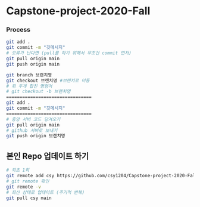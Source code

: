 # Capstone-project-2020-Fall


### Process

``` bash
git add .
git commit -m "깃메시지"
# 오류가 난다면 (pull를 하기 위해서 무조건 commit 먼저)
git pull origin main
git push origin main
```

``` bash
git branch 브랜치명
git checkout 브랜치명 #브랜치로 이동
# 위 두개 합친 명령어
# git checkout -b 브랜치명
================================
git add .
git commit -m "깃메시지"
================================
# 중앙 서버 코드 당겨오기
git pull origin main
# github 서버로 보내기
git push origin 브랜치명
```

## 본인 Repo 업데이트 하기 

``` bash
# 최초 1회
git remote add csy https://github.com/csy1204/Capstone-project-2020-Fall.git
# git remote 확인
git remote -v 
# 최신 상태로 업데이트 (주기적 반복)
git pull csy main
```